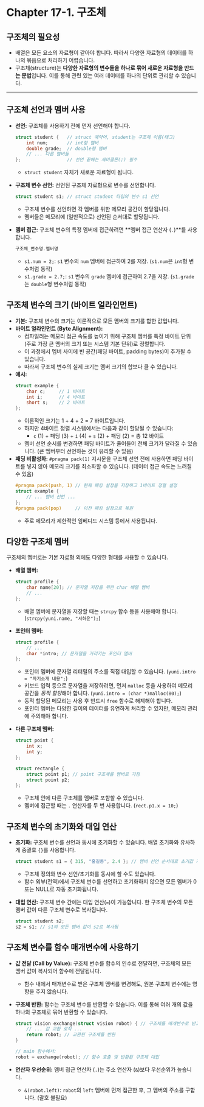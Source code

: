 # Chapter 17-1. 구조체

## 구조체의 필요성

*   배열은 모든 요소의 자료형이 같아야 합니다. 따라서 다양한 자료형의 데이터를 하나의 묶음으로 처리하기 어렵습니다.
*   구조체(structure)는 **다양한 자료형의 변수들을 하나로 묶어 새로운 자료형을 만드는 문법**입니다. 이를 통해 관련 있는 여러 데이터를 하나의 단위로 관리할 수 있습니다.

---

## 구조체 선언과 멤버 사용

*   **선언:** 구조체를 사용하기 전에 먼저 선언해야 합니다.
    ```c
    struct student {   // struct 예약어, student는 구조체 이름(태그)
        int num;       // int형 멤버
        double grade;  // double형 멤버
        // ... 다른 멤버들
    };                 // 선언 끝에는 세미콜론(;) 필수
    ```
    *   `struct student` 자체가 새로운 자료형이 됩니다.

*   **구조체 변수 선언:** 선언된 구조체 자료형으로 변수를 선언합니다.
    ```c
    struct student s1; // struct student 타입의 변수 s1 선언
    ```
    *   구조체 변수를 선언하면 각 멤버를 위한 메모리 공간이 할당됩니다.
    *   멤버들은 메모리에 (일반적으로) 선언된 순서대로 할당됩니다.

*   **멤버 접근:** 구조체 변수의 특정 멤버에 접근하려면 **멤버 접근 연산자 (`.`)**를 사용합니다.
    ```c
    구조체_변수명.멤버명
    ```
    *   `s1.num = 2;`: `s1` 변수의 `num` 멤버에 접근하여 2를 저장. (`s1.num`은 `int`형 변수처럼 동작)
    *   `s1.grade = 2.7;`: `s1` 변수의 `grade` 멤버에 접근하여 2.7을 저장. (`s1.grade`는 `double`형 변수처럼 동작)

## 구조체 변수의 크기 (바이트 얼라인먼트)

*   **기본:** 구조체 변수의 크기는 이론적으로 모든 멤버의 크기를 합한 값입니다.
*   **바이트 얼라인먼트 (Byte Alignment):**
    *   컴파일러는 메모리 접근 속도를 높이기 위해 구조체 멤버를 특정 바이트 단위(주로 가장 큰 멤버의 크기 또는 시스템 기본 단위)로 정렬합니다.
    *   이 과정에서 멤버 사이에 빈 공간(패딩 바이트, padding bytes)이 추가될 수 있습니다.
    *   따라서 구조체 변수의 실제 크기는 멤버 크기의 합보다 클 수 있습니다.
*   **예시:**
    ```c
    struct example {
        char c;     // 1 바이트
        int i;      // 4 바이트
        short s;    // 2 바이트
    };
    ```
    *   이론적인 크기는 1 + 4 + 2 = 7 바이트입니다.
    *   하지만 4바이트 정렬 시스템에서는 다음과 같이 할당될 수 있습니다:
        *   `c` (1) + 패딩 (3) + `i` (4) + `s` (2) + 패딩 (2) = 총 12 바이트
    *   멤버 선언 순서를 변경하면 패딩 바이트가 줄어들어 전체 크기가 달라질 수 있습니다. (큰 멤버부터 선언하는 것이 유리할 수 있음)
*   **패딩 비활성화:** `#pragma pack(1)` 지시문을 구조체 선언 전에 사용하면 패딩 바이트를 넣지 않아 메모리 크기를 최소화할 수 있습니다. (데이터 접근 속도는 느려질 수 있음)
    ```c
    #pragma pack(push, 1) // 현재 패킹 설정을 저장하고 1바이트 정렬 설정
    struct example {
        // ... 멤버 선언 ...
    };
    #pragma pack(pop)     // 이전 패킹 설정으로 복원
    ```
    *   주로 메모리가 제한적인 임베디드 시스템 등에서 사용됩니다.

## 다양한 구조체 멤버

구조체의 멤버로는 기본 자료형 외에도 다양한 형태를 사용할 수 있습니다.

*   **배열 멤버:**
    ```c
    struct profile {
        char name[20]; // 문자열 저장을 위한 char 배열 멤버
        // ...
    };
    ```
    *   배열 멤버에 문자열을 저장할 때는 `strcpy` 함수 등을 사용해야 합니다. (`strcpy(yuni.name, "서하윤");`)

*   **포인터 멤버:**
    ```c
    struct profile {
        // ...
        char *intro; // 문자열을 가리키는 포인터 멤버
    };
    ```
    *   포인터 멤버에 문자열 리터럴의 주소를 직접 대입할 수 있습니다. (`yuni.intro = "자기소개 내용";`)
    *   키보드 입력 등으로 문자열을 저장하려면, 먼저 `malloc` 등을 사용하여 메모리 공간을 *동적 할당*해야 합니다. (`yuni.intro = (char *)malloc(80);`)
    *   동적 할당된 메모리는 사용 후 반드시 `free` 함수로 해제해야 합니다.
    *   포인터 멤버는 다양한 길이의 데이터를 유연하게 처리할 수 있지만, 메모리 관리에 주의해야 합니다.

*   **다른 구조체 멤버:**
    ```c
    struct point {
        int x;
        int y;
    };

    struct rectangle {
        struct point p1; // point 구조체를 멤버로 가짐
        struct point p2;
    };
    ```
    *   구조체 안에 다른 구조체를 멤버로 포함할 수 있습니다.
    *   멤버에 접근할 때는 `.` 연산자를 두 번 사용합니다. (`rect.p1.x = 10;`)

## 구조체 변수의 초기화와 대입 연산

*   **초기화:** 구조체 변수를 선언과 동시에 초기화할 수 있습니다. 배열 초기화와 유사하게 중괄호 `{}`를 사용합니다.
    ```c
    struct student s1 = { 315, "홍길동", 2.4 }; // 멤버 선언 순서대로 초기값 지정
    ```
    *   구조체 정의와 변수 선언/초기화를 동시에 할 수도 있습니다.
    *   함수 외부(전역)에서 구조체 변수를 선언하고 초기화하지 않으면 모든 멤버가 0 또는 NULL로 자동 초기화됩니다.

*   **대입 연산:** 구조체 변수 간에는 대입 연산(`=`)이 가능합니다. 한 구조체 변수의 모든 멤버 값이 다른 구조체 변수로 복사됩니다.
    ```c
    struct student s2;
    s2 = s1; // s1의 모든 멤버 값이 s2로 복사됨
    ```

## 구조체 변수를 함수 매개변수에 사용하기

*   **값 전달 (Call by Value):** 구조체 변수를 함수의 인수로 전달하면, 구조체의 모든 멤버 값이 복사되어 함수에 전달됩니다.
    *   함수 내에서 매개변수로 받은 구조체 멤버를 변경해도, 원본 구조체 변수에는 영향을 주지 않습니다.
*   **구조체 반환:** 함수는 구조체 변수를 반환할 수 있습니다. 이를 통해 여러 개의 값을 하나의 구조체로 묶어 반환할 수 있습니다.

    ```c
    struct vision exchange(struct vision robot) { // 구조체를 매개변수로 받고
        // ... 값 교환 로직 ...
        return robot; // 교환된 구조체를 반환
    }

    // main 함수에서:
    robot = exchange(robot); // 함수 호출 및 반환된 구조체 대입
    ```

*   **연산자 우선순위:** 멤버 접근 연산자 (`.`)는 주소 연산자 (`&`)보다 우선순위가 높습니다.
    *   `&(robot.left)`: `robot`의 `left` 멤버에 먼저 접근한 후, 그 멤버의 주소를 구합니다. (괄호 불필요)
